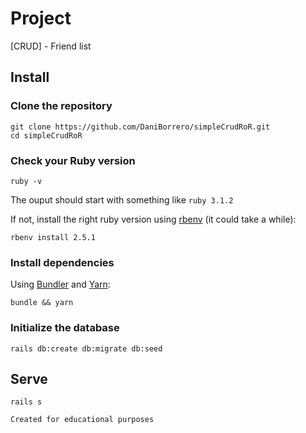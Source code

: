 # Project

[CRUD] - Friend list 

## Install

### Clone the repository

```shell
git clone https://github.com/DaniBorrero/simpleCrudRoR.git
cd simpleCrudRoR
```

### Check your Ruby version

```shell
ruby -v
```

The ouput should start with something like `ruby 3.1.2`

If not, install the right ruby version using [rbenv](https://github.com/rbenv/rbenv) (it could take a while):

```shell
rbenv install 2.5.1
```

### Install dependencies

Using [Bundler](https://github.com/bundler/bundler) and [Yarn](https://github.com/yarnpkg/yarn):

```shell
bundle && yarn
```
### Initialize the database

```shell
rails db:create db:migrate db:seed
```


## Serve

```shell
rails s
```

`Created for educational purposes`
